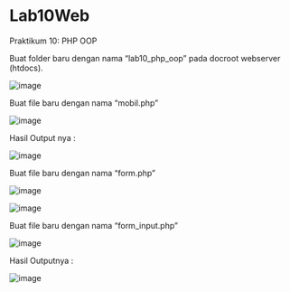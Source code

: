 # Lab10Web

Praktikum 10: PHP OOP

Buat folder baru dengan nama “lab10_php_oop” pada docroot webserver (htdocs).

![image](https://user-images.githubusercontent.com/56398506/121679681-d03cd780-cae2-11eb-9811-b8edc60cc821.png)

Buat file baru dengan nama “mobil.php”

![image](https://user-images.githubusercontent.com/56398506/121679715-daf76c80-cae2-11eb-8641-924e2cff7c34.png)

Hasil Output nya :

![image](https://user-images.githubusercontent.com/56398506/121679758-e6e32e80-cae2-11eb-93d7-320235eeb4a6.png)

Buat file baru dengan nama “form.php”

![image](https://user-images.githubusercontent.com/56398506/121679795-f1052d00-cae2-11eb-84c0-4c99401e79c4.png)

![image](https://user-images.githubusercontent.com/56398506/121679813-f6627780-cae2-11eb-9915-09f89103810c.png)

Buat file baru dengan nama “form_input.php”

![image](https://user-images.githubusercontent.com/56398506/121679846-01b5a300-cae3-11eb-9cd6-9c5efda241dc.png)

Hasil Outputnya :

![image](https://user-images.githubusercontent.com/56398506/121679884-0c703800-cae3-11eb-9609-290e0ee18463.png)
